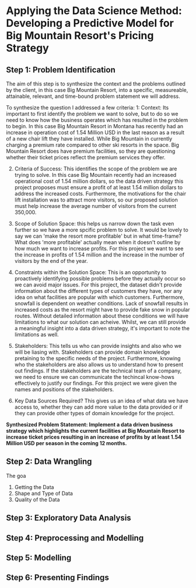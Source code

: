 # Applying the Data Science Method: Developing a Predictive Model for Big Mountain Resort's Pricing Strategy


## Step 1: Problem Identification 
The aim of this step is to synthesize the context and the problems outlined by the client, in this case Big Mountain Resort, into a specific, measureable, attainable, relevant, and time-bound problem statement we will address. 

To synthesize the question I addressed a few criteria: 
1: Context: Its important to first identify the problem we want to solve, but to do so we need to know how the business operates which has resulted in the problem to begin. In this case Big Mountain Resort in Montana has recently had an increase in operation cost of 1.54 Million USD in the last reason as a result of a new chair lift they have installed. While Big Mountain in currently charging a premium rate compared to other ski resorts in the space. Big Mountain Resort does have premium facilities, so they are questioning whether their ticket prices reflect the premium services they offer. 

2. Criteria of Success: This identifies the scope of the problem we are trying to solve. 
In this case Big Mountain recently had an increased operational cost of 1.54 million dollars, so the data driven strategy this project proposes must ensure a profit of at least 1.54 million dollars to address the increased costs. Furthermore, the motivations for the chair lift installation was to attract more visitors, so our proposed solution must help increase the average number of visitors from the current 350,000. 

3. Scope of Solution Space: this helps us narrow down the task even further so we have a more spcific problem to solve. It would be lovely to say we can 'make the resort more profitable' but in what time-frame? What does 'more profitable' actually mean when it doesn't outline by how much we want to increase profits. For this project we want to see the increase in profits of 1.54 million and the increase in the number of visitors by the end of the year. 

4. Constraints within the Solution Space: This is an opportunity to proactively identifying possible problems before they actually occur so we can avoid major issues. For this project, the dataset didn't provide information about the different types of customers they have, nor any idea on what facilities are popular with which customers. Furthermore, snowfall is dependent on weather conditions. Lack of snowfall results in increased costs as the resort might have to provide fake snow in popular routes. Without detailed information about these conditions we will have limitations to what our solution can acheive. Whilst, we can still provide a meaningful insight into a data driven strategy, it's important to note the limitations as well. 

5. Stakeholders: This tells us who can provide insights and also who we will be liasing with. Stakeholders can provide domain knowledge pretaining to the specific needs of the project. Furthermore, knowing who the stakeholders are also allows us to understand how to present out findings. If the stakeholders are the technical team of a company, we need to ensure we can communicate the techincal know-hows effectively to justify our findings. For this project we were given the names and positions of the stakeholders. 

6. Key Data Sources Required? This gives us an idea of what data we have access to, whether they can add more value to the data provided or if they can provide other types of domain knowledge for the project. 

**Synthesized Problem Statement: Implement a data driven business strategy which highlights the current facilities at Big Mountain Resort to increase ticket prices resulting in an increase of profits by at least 1.54 Million USD per season in the coming 12 months.**

## Step 2: Data Wrangling
The goa

1. Getting the Data
2. Shape and Type of Data 
3. Quality of the Data

## Step 3: Exploratory Data Analysis

## Step 4: Preprocessing and Modelling

## Step 5: Modelling

## Step 6: Presenting Findings 
